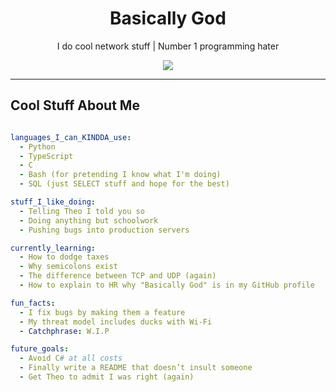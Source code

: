 <!-- Header / Banner -->
<h1 align="center">Basically God</h1>
<p align="center">
  I do cool network stuff | Number 1 programming hater 
</p>

<p align="center">
  <img src="https://readme-typing-svg.herokuapp.com?font=Fira+Code&size=22&pause=1000&center=true&vCenter=true&width=435&lines=Causing+chaos+in+Shadiom;Annoying+the+boys;Definitely+not+doing+schoolwork" />
</p>


<!-- Badges 
<p align="center">
  <a href="https://yourwebsite.com"><img src="https://img.shields.io/badge/Portfolio-%23000000.svg?&style=for-the-badge&logo=firefox&logoColor=white"/></a>
  <a href="mailto:youremail@example.com"><img src="https://img.shields.io/badge/Email-%23D14836.svg?&style=for-the-badge&logo=gmail&logoColor=white"/></a>
  <a href="https://linkedin.com/in/yourlinkedin"><img src="https://img.shields.io/badge/LinkedIn-%230077B5.svg?&style=for-the-badge&logo=linkedin&logoColor=white"/></a>
  <a href="https://twitter.com/yourtwitter"><img src="https://img.shields.io/badge/Twitter-%231DA1F2.svg?&style=for-the-badge&logo=twitter&logoColor=white"/></a>
</p>
-->
---

<!-- About Me -->
## Cool Stuff About Me

```yaml

languages_I_can_KINDDA_use:
  - Python
  - TypeScript
  - C
  - Bash (for pretending I know what I'm doing)
  - SQL (just SELECT stuff and hope for the best)

stuff_I_like_doing:
  - Telling Theo I told you so
  - Doing anything but schoolwork
  - Pushing bugs into production servers

currently_learning:
  - How to dodge taxes
  - Why semicolons exist
  - The difference between TCP and UDP (again)
  - How to explain to HR why "Basically God" is in my GitHub profile

fun_facts:
  - I fix bugs by making them a feature
  - My threat model includes ducks with Wi-Fi
  - Catchphrase: W.I.P

future_goals:
  - Avoid C# at all costs
  - Finally write a README that doesn’t insult someone
  - Get Theo to admit I was right (again)

